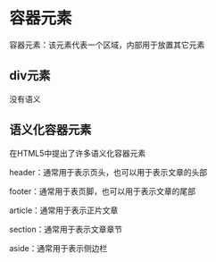 # 容器元素

容器元素：该元素代表一个区域，内部用于放置其它元素

## div元素

没有语义

## 语义化容器元素

在HTML5中提出了许多语义化容器元素

header：通常用于表示页头，也可以用于表示文章的头部

footer：通常用于表页脚，也可以用于表示文章的尾部

article：通常用于表示正片文章

section：通常用于表示文章章节

aside：通常用于表示侧边栏